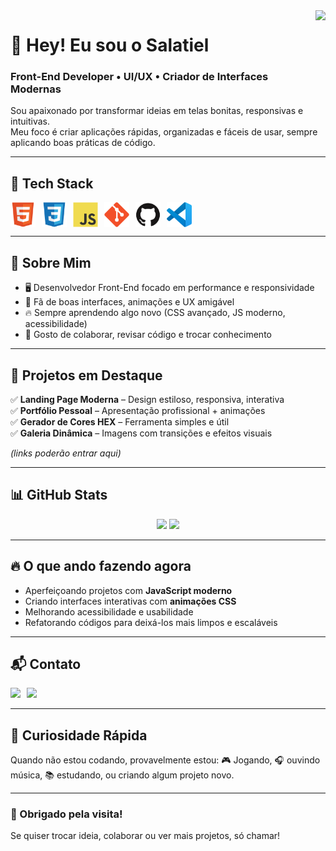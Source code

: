 <img align="right" height="180em" src="https://i.ibb.co/yRk2Bd5/undraw-programming.png"/>

# 👋 Hey! Eu sou o **Salatiel**  
### Front-End Developer • UI/UX • Criador de Interfaces Modernas

Sou apaixonado por transformar ideias em telas bonitas, responsivas e intuitivas.  
Meu foco é criar aplicações rápidas, organizadas e fáceis de usar, sempre aplicando boas práticas de código.

---

## 🚀 Tech Stack
<div style="display: flex; gap: 10px; justify-content: flex-start; align-items: center; flex-wrap: wrap;">
  <img height="40" src="https://raw.githubusercontent.com/devicons/devicon/master/icons/html5/html5-original.svg"/>
  <img height="40" src="https://raw.githubusercontent.com/devicons/devicon/master/icons/css3/css3-original.svg"/>
  <img height="40" src="https://raw.githubusercontent.com/devicons/devicon/master/icons/javascript/javascript-original.svg"/>
  <img height="40" src="https://raw.githubusercontent.com/devicons/devicon/master/icons/git/git-original.svg"/>
  <img height="40" src="https://raw.githubusercontent.com/devicons/devicon/master/icons/github/github-original.svg"/>
  <img height="40" src="https://raw.githubusercontent.com/devicons/devicon/master/icons/vscode/vscode-original.svg"/>
</div>

---

## 🧠 Sobre Mim
- 🖥️ Desenvolvedor Front-End focado em performance e responsividade  
- 🎨 Fã de boas interfaces, animações e UX amigável  
- 🔥 Sempre aprendendo algo novo (CSS avançado, JS moderno, acessibilidade)  
- 🤝 Gosto de colaborar, revisar código e trocar conhecimento

---

## 📌 Projetos em Destaque
✅ **Landing Page Moderna** – Design estiloso, responsiva, interativa  
✅ **Portfólio Pessoal** – Apresentação profissional + animações  
✅ **Gerador de Cores HEX** – Ferramenta simples e útil  
✅ **Galeria Dinâmica** – Imagens com transições e efeitos visuais

*(links poderão entrar aqui)*

---

## 📊 GitHub Stats
<div align="center">
  <img height="160em" src="https://github-readme-stats.vercel.app/api?username=salatiel-dev&show_icons=true&theme=tokyonight&count_private=true"/>
  <img height="160em" src="https://github-readme-stats.vercel.app/api/top-langs/?username=salatiel-dev&layout=compact&theme=tokyonight"/>
</div>

---

## 🔥 O que ando fazendo agora
- Aperfeiçoando projetos com **JavaScript moderno**
- Criando interfaces interativas com **animações CSS**
- Melhorando acessibilidade e usabilidade
- Refatorando códigos para deixá-los mais limpos e escaláveis

---

## 📬 Contato
<div style="display: flex; gap: 10px; align-items: center;">
  <a href="https://linkedin.com/in/salatiel-barros-58bb65336" target="_blank">
    <img src="https://img.shields.io/badge/-LinkedIn-%230077B5?style=for-the-badge&logo=linkedin&logoColor=white">
  </a>
  <a href="mailto:salatielbarros2000@gmail.com">
    <img src="https://img.shields.io/badge/-Gmail-%23EA4335?style=for-the-badge&logo=gmail&logoColor=white">
  </a>
</div>

---

## 📌 Curiosidade Rápida
Quando não estou codando, provavelmente estou:
🎮 Jogando, 🎧 ouvindo música, 📚 estudando, ou criando algum projeto novo.

---

### 👊 Obrigado pela visita!
Se quiser trocar ideia, colaborar ou ver mais projetos, só chamar!
